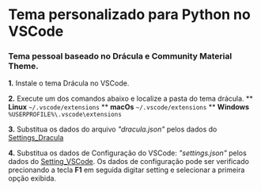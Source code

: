 # Tema personalizado para Python no VSCode
### Tema pessoal baseado no Drácula e Community Material Theme.

**1.** Instale o tema Drácula no VSCode.

**2.** Execute um dos comandos abaixo e localize a pasta do tema drácula.
    ** **Linux** `~/.vscode/extensions`
    ** **macOs** `~/.vscode/extensions`
    ** **Windows** `%USERPROFILE%\.vscode\extensions`
  
**3.** Substitua os dados do arquivo *"dracula.json"* pelos dados do [Settings_Dracula](https://github.com/Ailson-Araujo/MyThemeVsCode_ToPython/blob/main/Settings_Dracula.json)

**4.** Substitua os dados de Configuração do VSCode: *"settings.json"* pelos dados do [Setting_VSCode](https://github.com/Ailson-Araujo/MyThemeVsCode_ToPython/blob/main/Setting_VSCode.json). Os dados de configuração pode ser verificado precionando a tecla **F1** em seguida digitar setting e selecionar a primeira opção exibida.

